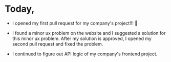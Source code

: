 # Today,

- I opened my first pull request for my company's project!!! 🥳

- I found a minor ux problem on the website and I suggested a solution for this minor ux problem. After my solution is approved, I opened my second pull request and fixed the problem.

- I continued to figure out API logic of my company's frontend project.